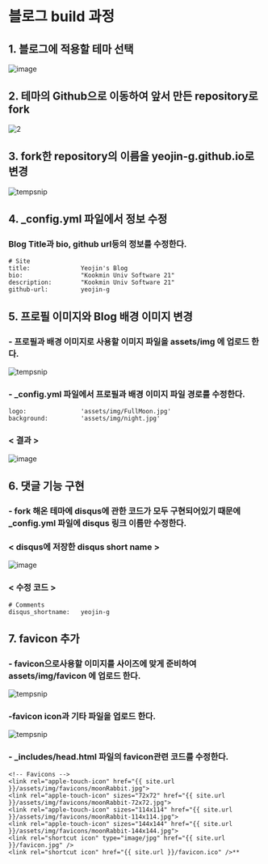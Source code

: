 # 블로그 build 과정
## 1. 블로그에 적용할 테마 선택
![image](https://user-images.githubusercontent.com/84260219/146142039-32d167e6-101c-4056-9c5f-08a9c1695acb.png)

## 2. 테마의 Github으로 이동하여 앞서 만든 repository로 fork
![2](https://user-images.githubusercontent.com/84260219/146142303-e31cbf37-9000-42d0-a2ff-d351cc8affc1.png)

## 3. fork한 repository의 이름을 yeojin-g.github.io로 변경
![tempsnip](https://user-images.githubusercontent.com/84260219/146142719-27935e4b-1a5c-4d46-b1d2-29a161de37ab.png)

## 4. _config.yml 파일에서 정보 수정
### Blog Title과 bio, github url등의 정보를 수정한다.
    # Site
    title:              Yeojin's Blog
    bio:                "Kookmin Univ Software 21"
    description:        "Kookmin Univ Software 21"
    github-url:         yeojin-g

## 5. 프로필 이미지와 Blog 배경 이미지 변경
### - 프로필과 배경 이미지로 사용할 이미지 파일을 assets/img 에 업로드 한다.
![tempsnip](https://user-images.githubusercontent.com/84260219/146145167-8c1b73eb-23d9-44a0-980f-0e507d7c48db.png)

### - _config.yml 파일에서 프로필과 배경 이미지 파일 경로를 수정한다.
    logo:               'assets/img/FullMoon.jpg'
    background:         'assets/img/night.jpg'

### < 결과 >
![image](https://user-images.githubusercontent.com/84260219/146146097-b0ca9406-2c36-4ca5-953e-f9b59481d992.png)

## 6. 댓글 기능 구현
### - fork 해온 테마에 disqus에 관한 코드가 모두 구현되어있기 때문에 _config.yml 파일에 disqus 링크 이름만 수정한다.
### < disqus에 저장한 disqus short name >
![image](https://user-images.githubusercontent.com/84260219/146146884-c1a72588-d56c-421d-91ad-6b90f1cd148e.png)

### < 수정 코드 >
    # Comments
    disqus_shortname:   yeojin-g
    
## 7. favicon 추가
### - favicon으로사용할 이미지를 사이즈에 맞게 준비하여 assets/img/favicon 에 업로드 한다.
![tempsnip](https://user-images.githubusercontent.com/84260219/146163586-113ba2af-8933-47c1-b59c-aa8f98254b8d.png)

### -favicon icon과 기타 파일을 업로드 한다.
![tempsnip](https://user-images.githubusercontent.com/84260219/146163829-d9b58eb3-40c0-4bf2-8dca-d5c92a71ec23.png)

### - _includes/head.html 파일의 favicon관련 코드를 수정한다.
    <!-- Favicons -->
    <link rel="apple-touch-icon" href="{{ site.url }}/assets/img/favicons/moonRabbit.jpg">
    <link rel="apple-touch-icon" sizes="72x72" href="{{ site.url }}/assets/img/favicons/moonRabbit-72x72.jpg">
    <link rel="apple-touch-icon" sizes="114x114" href="{{ site.url }}/assets/img/favicons/moonRabbit-114x114.jpg">
    <link rel="apple-touch-icon" sizes="144x144" href="{{ site.url }}/assets/img/favicons/moonRabbit-144x144.jpg">
    <link rel="shortcut icon" type="image/jpg" href="{{ site.url }}/favicon.jpg" />
    <link rel="shortcut icon" href="{{ site.url }}/favicon.ico" />**
    
